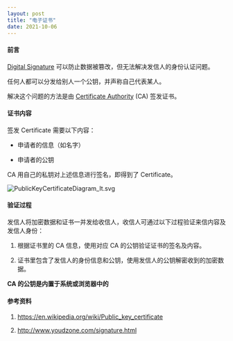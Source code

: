 ```yaml
---
layout: post
title: "电子证书"
date: 2021-10-06
---
```


#### **前言**

[Digital Signature](/digital-signature) 可以防止数据被篡改，但无法解决发信人的身份认证问题。

任何人都可以分发给别人一个公钥，并声称自己代表某人。

解决这个问题的方法是由 [Certificate Authority](https://en.wikipedia.org/wiki/Certificate_authority) (CA) 签发证书。

#### **证书内容**

签发 Certificate 需要以下内容：

- 申请者的信息（如名字）

- 申请者的公钥

CA 用自己的私钥对上述信息进行签名，即得到了 Certificate。

![PublicKeyCertificateDiagram_It.svg](/images/PublicKeyCertificateDiagram_It.svg)

#### **验证过程**

发信人将加密数据和证书一并发给收信人，收信人可通过以下过程验证来信内容及发信人身份：

1. 根据证书里的 CA 信息，使用对应 CA 的公钥验证证书的签名及内容。

2. 证书里包含了发信人的身份信息和公钥，使用发信人的公钥解密收到的加密数据。

**CA 的公钥是内置于系统或浏览器中的**

#### **参考资料**

1. <https://en.wikipedia.org/wiki/Public_key_certificate>

2. <http://www.youdzone.com/signature.html>
